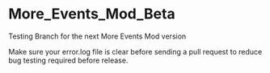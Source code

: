 # More_Events_Mod_Beta
Testing Branch for the next More Events Mod version

Make sure your error.log file is clear before sending a pull request to reduce bug testing required before release.
